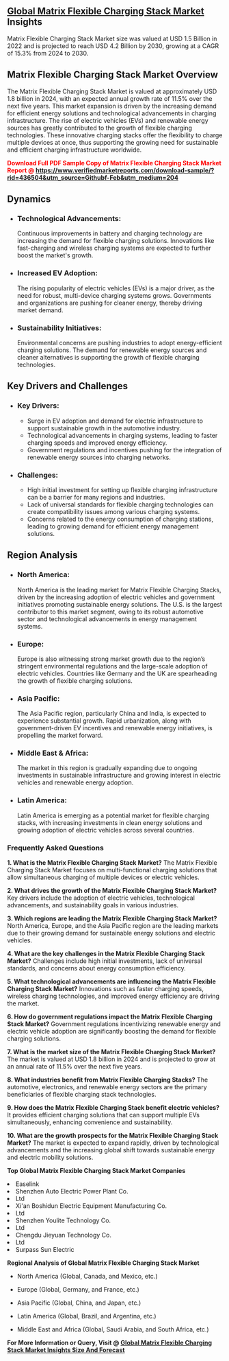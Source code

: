 <h2><a href="https://www.verifiedmarketreports.com/download-sample/?rid=436504&amp;utm_source=Githubf&amp;utm_medium=204" target="_blank">Global Matrix Flexible Charging Stack Market</a> Insights</h2><p>Matrix Flexible Charging Stack Market size was valued at USD 1.5 Billion in 2022 and is projected to reach USD 4.2 Billion by 2030, growing at a CAGR of 15.3% from 2024 to 2030.</p><p> <h2>Matrix Flexible Charging Stack Market Overview</h2> <p>The Matrix Flexible Charging Stack Market is valued at approximately USD 1.8 billion in 2024, with an expected annual growth rate of 11.5% over the next five years. This market expansion is driven by the increasing demand for efficient energy solutions and technological advancements in charging infrastructure. The rise of electric vehicles (EVs) and renewable energy sources has greatly contributed to the growth of flexible charging technologies. These innovative charging stacks offer the flexibility to charge multiple devices at once, thus supporting the growing need for sustainable and efficient charging infrastructure worldwide.</p> <p><strong><p><span class=""><span style="color: #ff0000;"><strong>Download Full PDF Sample Copy of Matrix Flexible Charging Stack Market Report</strong> @ </span><a href="https://www.verifiedmarketreports.com/download-sample/?rid=436504&amp;utm_source=Githubf-Feb&amp;utm_medium=204" target="_blank">https://www.verifiedmarketreports.com/download-sample/?rid=436504&amp;utm_source=Githubf-Feb&amp;utm_medium=204</a></span></p></strong></p> <h2>Dynamics</h2> <ul> <li><h3>Technological Advancements:</h3> Continuous improvements in battery and charging technology are increasing the demand for flexible charging solutions. Innovations like fast-charging and wireless charging systems are expected to further boost the market's growth.</li> <li><h3>Increased EV Adoption:</h3> The rising popularity of electric vehicles (EVs) is a major driver, as the need for robust, multi-device charging systems grows. Governments and organizations are pushing for cleaner energy, thereby driving market demand.</li> <li><h3>Sustainability Initiatives:</h3> Environmental concerns are pushing industries to adopt energy-efficient charging solutions. The demand for renewable energy sources and cleaner alternatives is supporting the growth of flexible charging technologies.</li> </ul> <h2>Key Drivers and Challenges</h2> <ul> <li><h3>Key Drivers:</h3> <ul> <li>Surge in EV adoption and demand for electric infrastructure to support sustainable growth in the automotive industry.</li> <li>Technological advancements in charging systems, leading to faster charging speeds and improved energy efficiency.</li> <li>Government regulations and incentives pushing for the integration of renewable energy sources into charging networks.</li> </ul> </li> <li><h3>Challenges:</h3> <ul> <li>High initial investment for setting up flexible charging infrastructure can be a barrier for many regions and industries.</li> <li>Lack of universal standards for flexible charging technologies can create compatibility issues among various charging systems.</li> <li>Concerns related to the energy consumption of charging stations, leading to growing demand for efficient energy management solutions.</li> </ul> </li> </ul> <h2>Region Analysis</h2> <ul> <li><h3>North America:</h3> North America is the leading market for Matrix Flexible Charging Stacks, driven by the increasing adoption of electric vehicles and government initiatives promoting sustainable energy solutions. The U.S. is the largest contributor to this market segment, owing to its robust automotive sector and technological advancements in energy management systems.</li> <li><h3>Europe:</h3> Europe is also witnessing strong market growth due to the region’s stringent environmental regulations and the large-scale adoption of electric vehicles. Countries like Germany and the UK are spearheading the growth of flexible charging solutions.</li> <li><h3>Asia Pacific:</h3> The Asia Pacific region, particularly China and India, is expected to experience substantial growth. Rapid urbanization, along with government-driven EV incentives and renewable energy initiatives, is propelling the market forward.</li> <li><h3>Middle East & Africa:</h3> The market in this region is gradually expanding due to ongoing investments in sustainable infrastructure and growing interest in electric vehicles and renewable energy adoption.</li> <li><h3>Latin America:</h3> Latin America is emerging as a potential market for flexible charging stacks, with increasing investments in clean energy solutions and growing adoption of electric vehicles across several countries.</li> </ul> <h3>Frequently Asked Questions</h3> <p><strong>1. What is the Matrix Flexible Charging Stack Market?</strong> The Matrix Flexible Charging Stack Market focuses on multi-functional charging solutions that allow simultaneous charging of multiple devices or electric vehicles.</p> <p><strong>2. What drives the growth of the Matrix Flexible Charging Stack Market?</strong> Key drivers include the adoption of electric vehicles, technological advancements, and sustainability goals in various industries.</p> <p><strong>3. Which regions are leading the Matrix Flexible Charging Stack Market?</strong> North America, Europe, and the Asia Pacific region are the leading markets due to their growing demand for sustainable energy solutions and electric vehicles.</p> <p><strong>4. What are the key challenges in the Matrix Flexible Charging Stack Market?</strong> Challenges include high initial investments, lack of universal standards, and concerns about energy consumption efficiency.</p> <p><strong>5. What technological advancements are influencing the Matrix Flexible Charging Stack Market?</strong> Innovations such as faster charging speeds, wireless charging technologies, and improved energy efficiency are driving the market.</p> <p><strong>6. How do government regulations impact the Matrix Flexible Charging Stack Market?</strong> Government regulations incentivizing renewable energy and electric vehicle adoption are significantly boosting the demand for flexible charging solutions.</p> <p><strong>7. What is the market size of the Matrix Flexible Charging Stack Market?</strong> The market is valued at USD 1.8 billion in 2024 and is projected to grow at an annual rate of 11.5% over the next five years.</p> <p><strong>8. What industries benefit from Matrix Flexible Charging Stacks?</strong> The automotive, electronics, and renewable energy sectors are the primary beneficiaries of flexible charging stack technologies.</p> <p><strong>9. How does the Matrix Flexible Charging Stack benefit electric vehicles?</strong> It provides efficient charging solutions that can support multiple EVs simultaneously, enhancing convenience and sustainability.</p> <p><strong>10. What are the growth prospects for the Matrix Flexible Charging Stack Market?</strong> The market is expected to expand rapidly, driven by technological advancements and the increasing global shift towards sustainable energy and electric mobility solutions.</p> </p><p><strong>Top Global Matrix Flexible Charging Stack Market Companies</strong></p><div data-test-id=""><p><li>Easelink</li><li> Shenzhen Auto Electric Power Plant Co.</li><li>Ltd</li><li> Xi'an Boshidun Electric Equipment Manufacturing Co.</li><li> Ltd</li><li> Shenzhen Youlite Technology Co.</li><li> Ltd</li><li> Chengdu Jieyuan Technology Co.</li><li> Ltd</li><li> Surpass Sun Electric</li></p><div><strong>Regional Analysis of&nbsp;Global Matrix Flexible Charging Stack Market</strong></div><ul><li dir="ltr"><p dir="ltr">North America&nbsp;(Global, Canada, and Mexico, etc.)</p></li><li dir="ltr"><p dir="ltr">Europe (Global, Germany, and France, etc.)</p></li><li dir="ltr"><p dir="ltr">Asia Pacific&nbsp;(Global, China, and Japan, etc.)</p></li><li dir="ltr"><p dir="ltr">Latin America&nbsp;(Global, Brazil, and Argentina, etc.)</p></li><li dir="ltr">Middle East and Africa&nbsp;(Global, Saudi Arabia, and South Africa, etc.)</li></ul><p><strong>For More Information or Query, Visit @&nbsp;</strong><strong><a href="https://www.verifiedmarketreports.com/product/matrix-flexible-charging-stack-market/?utm_source=Githubf&amp;utm_medium=204" target="_blank">Global Matrix Flexible Charging Stack Market Insights Size And Forecast</a></strong></p></div>
